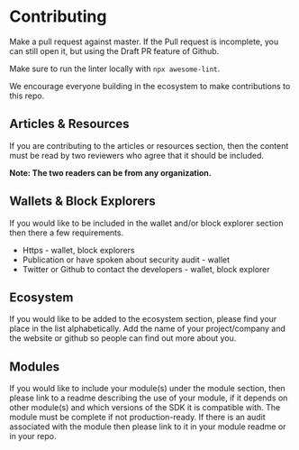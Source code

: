 # Contributing

Make a pull request against master. If the Pull request is incomplete, you can still open it, but using the Draft PR feature of Github.

Make sure to run the linter locally with `npx awesome-lint`.

We encourage everyone building in the ecosystem to make contributions to this repo.

## Articles & Resources

If you are contributing to the articles or resources section, then the content must be read by two reviewers who agree that it should be included.

**Note: The two readers can be from any organization.**

## Wallets & Block Explorers

If you would like to be included in the wallet and/or block explorer section then there a few requirements.

- Https - wallet, block explorers
- Publication or have spoken about security audit - wallet
- Twitter or Github to contact the developers - wallet, block explorer

## Ecosystem

If you would like to be added to the ecosystem section, please find your place in the list alphabetically.
Add the name of your project/company and the website or github so people can find out more about you.

## Modules

If you would like to include your module(s) under the module section, then please link to a readme describing the use of your module, if it depends on other module(s) and which versions of the SDK it is compatible with. The module must be complete if not production-ready. If there is an audit associated with the module then please link to it in your module readme or in your repo.
